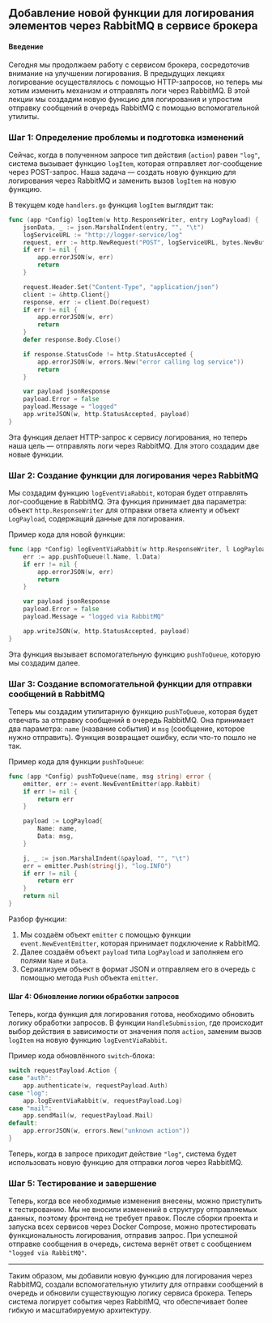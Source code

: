## Добавление новой функции для логирования элементов через RabbitMQ в сервисе брокера

#### Введение

Сегодня мы продолжаем работу с сервисом брокера, сосредоточив внимание на улучшении логирования. В предыдущих лекциях логирование осуществлялось с помощью HTTP-запросов, но теперь мы хотим изменить механизм и отправлять логи через RabbitMQ. В этой лекции мы создадим новую функцию для логирования и упростим отправку сообщений в очередь RabbitMQ с помощью вспомогательной утилиты. 

### Шаг 1: Определение проблемы и подготовка изменений

Сейчас, когда в полученном запросе тип действия (`action`) равен `"log"`, система вызывает функцию `logItem`, которая отправляет лог-сообщение через POST-запрос. Наша задача — создать новую функцию для логирования через RabbitMQ и заменить вызов `logItem` на новую функцию. 

В текущем коде `handlers.go` функция `logItem` выглядит так:

```go
func (app *Config) logItem(w http.ResponseWriter, entry LogPayload) {
    jsonData, _ := json.MarshalIndent(entry, "", "\t")
    logServiceURL := "http://logger-service/log"
    request, err := http.NewRequest("POST", logServiceURL, bytes.NewBuffer(jsonData))
    if err != nil {
        app.errorJSON(w, err)
        return
    }

    request.Header.Set("Content-Type", "application/json")
    client := &http.Client{}
    response, err := client.Do(request)
    if err != nil {
        app.errorJSON(w, err)
        return
    }
    defer response.Body.Close()

    if response.StatusCode != http.StatusAccepted {
        app.errorJSON(w, errors.New("error calling log service"))
        return
    }

    var payload jsonResponse
    payload.Error = false
    payload.Message = "logged"
    app.writeJSON(w, http.StatusAccepted, payload)
}
```

Эта функция делает HTTP-запрос к сервису логирования, но теперь наша цель — отправлять логи через RabbitMQ. Для этого создадим две новые функции.

### Шаг 2: Создание функции для логирования через RabbitMQ

Мы создадим функцию `logEventViaRabbit`, которая будет отправлять лог-сообщение в RabbitMQ. Эта функция принимает два параметра: объект `http.ResponseWriter` для отправки ответа клиенту и объект `LogPayload`, содержащий данные для логирования.

Пример кода для новой функции:

```go
func (app *Config) logEventViaRabbit(w http.ResponseWriter, l LogPayload) {
    err := app.pushToQueue(l.Name, l.Data)
    if err != nil {
        app.errorJSON(w, err)
        return
    }

    var payload jsonResponse
    payload.Error = false
    payload.Message = "logged via RabbitMQ"

    app.writeJSON(w, http.StatusAccepted, payload)
}
```

Эта функция вызывает вспомогательную функцию `pushToQueue`, которую мы создадим далее.

### Шаг 3: Создание вспомогательной функции для отправки сообщений в RabbitMQ

Теперь мы создадим утилитарную функцию `pushToQueue`, которая будет отвечать за отправку сообщений в очередь RabbitMQ. Она принимает два параметра: `name` (название события) и `msg` (сообщение, которое нужно отправить). Функция возвращает ошибку, если что-то пошло не так.

Пример кода для функции `pushToQueue`:

```go
func (app *Config) pushToQueue(name, msg string) error {
    emitter, err := event.NewEventEmitter(app.Rabbit)
    if err != nil {
        return err
    }

    payload := LogPayload{
        Name: name,
        Data: msg,
    }

    j, _ := json.MarshalIndent(&payload, "", "\t")
    err = emitter.Push(string(j), "log.INFO")
    if err != nil {
        return err
    }
    return nil
}
```

Разбор функции:
1. Мы создаём объект `emitter` с помощью функции `event.NewEventEmitter`, которая принимает подключение к RabbitMQ.
2. Далее создаём объект `payload` типа `LogPayload` и заполняем его полями `Name` и `Data`.
3. Сериализуем объект в формат JSON и отправляем его в очередь с помощью метода `Push` объекта `emitter`.

#### Шаг 4: Обновление логики обработки запросов

Теперь, когда функция для логирования готова, необходимо обновить логику обработки запросов. В функции `HandleSubmission`, где происходит выбор действия в зависимости от значения поля `action`, заменим вызов `logItem` на новую функцию `logEventViaRabbit`.

Пример кода обновлённого `switch`-блока:

```go
switch requestPayload.Action {
case "auth":
    app.authenticate(w, requestPayload.Auth)
case "log":
    app.logEventViaRabbit(w, requestPayload.Log)
case "mail":
    app.sendMail(w, requestPayload.Mail)
default:
    app.errorJSON(w, errors.New("unknown action"))
}
```

Теперь, когда в запросе приходит действие `"log"`, система будет использовать новую функцию для отправки логов через RabbitMQ.

### Шаг 5: Тестирование и завершение

Теперь, когда все необходимые изменения внесены, можно приступить к тестированию. Мы не вносили изменений в структуру отправляемых данных, поэтому фронтенд не требует правок. После сборки проекта и запуска всех сервисов через Docker Compose, можно протестировать функциональность логирования, отправив запрос. При успешной отправке сообщения в очередь, система вернёт ответ с сообщением `"logged via RabbitMQ"`.

---

Таким образом, мы добавили новую функцию для логирования через RabbitMQ, создали вспомогательную утилиту для отправки сообщений в очередь и обновили существующую логику сервиса брокера. Теперь система логирует события через RabbitMQ, что обеспечивает более гибкую и масштабируемую архитектуру.
